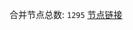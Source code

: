 
合并节点总数: `1295`
[节点链接](https://raw.githubusercontent.com/rzhy1/11/master/sub/sub_merge_base64.txt)

